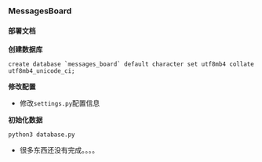### MessagesBoard

#### 部署文档

**创建数据库**
```
create database `messages_board` default character set utf8mb4 collate utf8mb4_unicode_ci;
```
**修改配置**
- 修改`settings.py`配置信息

**初始化数据**
```
python3 database.py
```
- 很多东西还没有完成。。。。

